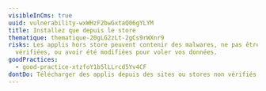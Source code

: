 ```yaml
---
visibleInCms: true
uuid: vulnerability-wxWHzF2bwGxtaQ06gYLYM
title: Installez que depuis le store
thematique: thematique-20gLG2zLt-2gCs9rWXnr9
risks: Les applis hors store peuvent contenir des malwares, ne pas être
  vérifiées, ou avoir été modifiées pour voler vos données.
goodPractices:
  - good-practice-xtzfoY1b5lLLrcd5Yv4CF
dontDo: Télécharger des applis depuis des sites ou stores non vérifiés.
---
```

